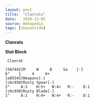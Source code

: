 ```yaml
---
layout: post
title:  "Clanrats"
date:   2020-12-05
source: Wahapedia
tags: [skaventide]
---
```


**Clanrats**

**Stat Block**
```
 Clanrat
```

```
[56f442]M     W     B     Sa    [-]
6"    1     4     6+    
[e85545]Weapons[-]
[c6c930]Rusty Spear[-]
2"     A:1    H:5+   W:4+   R:-    D:1   
[c6c930]Rusty Blade[-]
1"     A:1    H:4+   W:4+   R:-    D:1   
```


